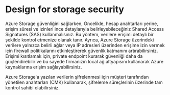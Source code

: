 # Design for storage security

Azure Storage güvenliğini sağlarken, Öncelikle, hesap anahtarları yerine, erişim süresi ve izinleri ince detaylarıyla belirleyebileceğiniz Shared Access Signatures (SAS) kullanmalısınız. Bu yöntem, verilere erişimi detaylı bir şekilde kontrol etmenize olanak tanır. Ayrıca, Azure Storage üzerindeki verilere yalnızca belirli ağlar veya IP adresleri üzerinden erişime izin vermek için firewall politikalarını etkinleştirerek güvenlik katmanını artırabilirsiniz. Erişimi kısıtlamak için, private endpoint kurarak güvenliği daha da güçlendirebilir ve bu sayede firmanızın local ağ altyapısını kullanarak Azure kaynaklarına erişim sağlayabilirsiniz.

Azure Storage'a yazılan verilerin şifrelenmesi için müşteri tarafından yönetilen anahtarları (CMK) kullanarak, şifreleme süreçlerinin üzerinde tam kontrol sahibi olabilirsiniz.
